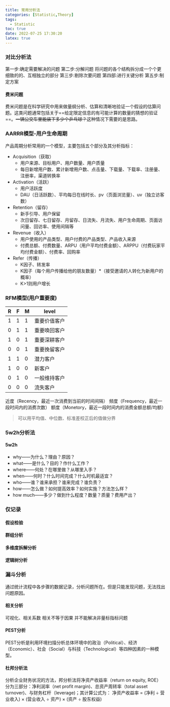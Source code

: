 ```yaml
---
title: 常用分析法
categories: [Statistic,Theory]
tags:
  - Statistic
toc: true
date: 2022-07-25 17:30:20
latex: true
---
```

<!--more-->

### 对比分析法
第一步:确定需要解决的问题
第二步:分解问题
将问题的各个结构拆分成一个个更细致的的、互相独立的部分
第三步:剔除次要问题
第四部:进行关键分析
第五步:制定方案
#### 费米问题
费米问题是在科学研究中用来做量纲分析、估算和清晰地验证一个假设的估算问题。这类问题通常包括关于==给定限定信息的有可能计算的数量的猜想的验证==。~~一辆公交车里能装下多少个乒乓球？~~这种情况下需要的是思路。

### AARRR模型-用户生命周期
产品周期分析常用的一个模型，主要包括五个部分及其分析指标：
- Acquisition（获取）
  - 用户来源、目标用户、用户数量、用户质量
  - 每日新增用户数、累计新增用户数、点击量、下载量、下载率、注册量、注册率，渠道转换率
- Activation（活跃）
  - 用户活跃度
  - DAU（日活跃数）、平均每日在线时长、pv（页面浏览量）、uv（独立访客数）
- Retention（留存）
  - 新手引导、用户保留
  - 次日留存、七日留存、月留存、日流失、月流失、用户生命周期、页面访问量、回访率、使用间隔等
- Revenue（收入）
  - 用户使用的产品类型、用户付费的产品类型、产品收入来源
  - 付费总额、付费数量、ARPU（用户平均付费金额）、ARPPU（付费玩家平均付费金额）、付费率、回购率
- Refer（传播）
  - K因子、转发率
  - K因子（每个用户传播给他的朋友数量）*（接受邀请的人转化为新用户的概率）
  - K>1则用户增长

### RFM模型(用户重要度)
| R   | F   | M   | level        |
| --- | --- | --- | ------------ |
| 1   | 1   | 1   | 重要价值客户 |
| 0   | 1   | 1   | 重要唤回客户 |
| 1   | 0   | 1   | 重要深耕客户 |
| 0   | 0   | 1   | 重要挽留客户 |
| 1   | 1   | 0   | 潜力客户     |
| 1   | 0   | 0   | 新客户       |
| 0   | 1   | 0   | 一般维持客户 |
| 0   | 0   | 0   | 流失客户     |
近度（Recency，最近一次消费到当前的时间间隔）
频度（Frequency，最近一段时间内的消费次数）
额度（Monetory，最近一段时间内的消费金额总额/均额）
> 可以用平均值、中位数、标准差校正后的值做分界
### 5w2h分析法
#### 5w2h
- why——为什么？理由？原因？
- what——是什么？目的？作什么工作？
- where——何处？在哪里做？从哪里入手？
- when——何时？什么时间完成？什么时机最适宜？
- who——谁？谁来承担？谁来完成？谁负责？
- how——怎么做？如何提高效率？如何实施？方法怎么样？
- how much——多少？做到什么程度？数量？质量？费用产出？

### 仅记录
#### 假设检验
#### 群组分析
#### 多维度拆解分析
#### 逻辑树分析
### 漏斗分析
通过统计流程中各步骤的数据记录，分析问题所在。但是只能发现问题，无法找出问题原因。
#### 相关分析
可视化、相关系数
相关不等于因果
并不能解决非量标指标问题
#### PEST分析
PEST分析是利用环境扫描分析总体环境中的政治（Political）、经济（Economic）、社会（Social）与科技（Technological）等四种因素的一种模型。

#### 杜邦分析法
分析企业财务状况的方法，邦分析法将净资产收益率（return on equity, ROE）分为三部分：净利润率（net profit margin)、总资产周转率（total asset turnover)、与财务杠杆（leverage)；其计算公式为：
净资产收益率 = (净利 ÷ 营业收入) × (营业收入 ÷ 资产) × (资产 ÷ 股东权益)

